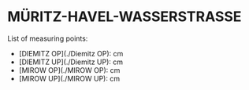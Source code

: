 # MÜRITZ-HAVEL-WASSERSTRASSE

List of measuring points:

* [DIEMITZ OP](./Diemitz OP): <Value topic="rivers/pegel-online/MHW/Diemitz-OP/measurementValue"/> cm
* [DIEMITZ UP](./Diemitz UP): <Value topic="rivers/pegel-online/MHW/Diemitz-UP/measurementValue"/> cm
* [MIROW OP](./MIROW OP): <Value topic="rivers/pegel-online/MHW/MIROW-OP/measurementValue"/> cm
* [MIROW UP](./MIROW UP): <Value topic="rivers/pegel-online/MHW/MIROW-UP/measurementValue"/> cm

